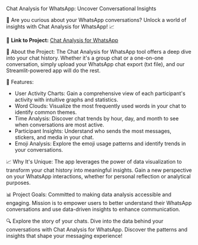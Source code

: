 Chat Analysis for WhatsApp: Uncover Conversational Insights

📱 Are you curious about your WhatsApp conversations? Unlock a world of insights with  Chat Analysis for WhatsApp! 📈

🔗 **Link to Project:** [Chat Analysis for WhatsApp](https://chat-analysis-for-whatsapp.streamlit.app/)

📖 About the Project:
The Chat Analysis for WhatsApp tool offers a deep dive into your chat history. Whether it's a group chat or a one-on-one conversation, simply upload your WhatsApp chat export (txt file), and our Streamlit-powered app will do the rest.

🚀 Features:
- User Activity Charts: Gain a comprehensive view of each participant's activity with intuitive graphs and statistics.
- Word Clouds: Visualize the most frequently used words in your chat to identify common themes.
- Time Analysis: Discover chat trends by hour, day, and month to see when conversations are most active.
- Participant Insights: Understand who sends the most messages, stickers, and media in your chat.
- Emoji Analysis: Explore the emoji usage patterns and identify trends in your conversations.

📈 Why It's Unique:
The app leverages the power of data visualization to transform your chat history into meaningful insights. Gain a new perspective on your WhatsApp interactions, whether for personal reflection or analytical purposes.

📊 Project Goals:
Committed to making data analysis accessible and engaging. Mission is to empower users to better understand their WhatsApp conversations and use data-driven insights to enhance communication.

🔍 Explore the story of your chats. Dive into the data behind your conversations with Chat Analysis for WhatsApp. Discover the patterns and insights that shape your messaging experience!


